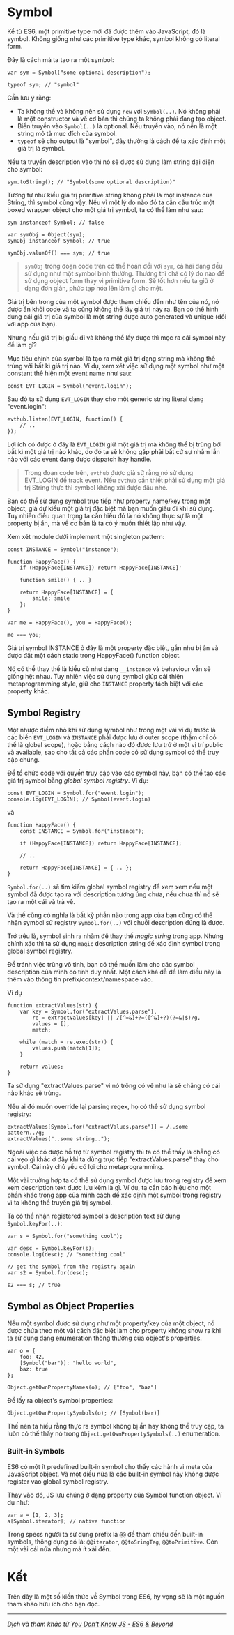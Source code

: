 # Symbol

Kể từ ES6, một primitive type mới đã được thêm vào JavaScript, đó là symbol. Không giống như các primitive type khác, symbol không có literal form.

Đây là cách mà ta tạo ra một symbol:
```
var sym = Symbol("some optional description");

typeof sym; // "symbol"
```

Cần lưu ý rằng:

- Ta không thể và không nên sử dụng `new` với `Symbol(..)`. Nó không phải là một constructor và về cơ bản thì chúng ta không phải đang tạo object.
- Biến truyền vào `Symbol(..)` là optional. Nếu truyền vào, nó nên là một string mô tả mục đích của symbol.
- `typeof` sẽ cho output là "symbol", đây thường là cách để ta xác định một giá trị là symbol.

Nếu ta truyền description vào thì nó sẽ được sử dụng làm string đại diện cho symbol:
```
sym.toString(); // "Symbol(some optional description)"
```

Tương tự như kiểu giá trị primitive string không phải là một instance của String, thì symbol cũng vậy. Nếu vì một lý do nào đó ta cần cấu trúc một boxed wrapper object cho một giá trị symbol, ta có thể làm như sau:
```
sym instanceof Symbol; // false

var symObj = Object(sym);
symObj instanceof Symbol; // true

symObj.valueOf() === sym; // true
```

> `symObj` trong đoạn code trên có thể hoán đổi với `sym`, cả hai dạng đều sử dụng như một symbol bình thường. Thường thì chả có lý do nào để sử dụng object form thay vì primitive form. Sẽ tốt hơn nếu ta giữ ở dạng đơn giản, phức tạp hóa lên làm gì cho mệt. 

Giá trị bên trong của một symbol được tham chiếu đến như tên của nó, nó được ẩn khỏi code và ta cũng không thể lấy giá trị này ra. Bạn có thể hình dung cái giá trị của symbol là một string được auto generated và unique (đối với app của bạn).

Nhưng nếu giá trị bị giấu đi và không thể lấy được thì mọc ra cái symbol này để làm gì?

Mục tiêu chính của symbol là tạo ra một giá trị dạng string mà không thể trùng với bất kì giá trị nào. Ví dụ, xem xét việc sử dụng một symbol như một constant thể hiện một event name như sau:
```
const EVT_LOGIN = Symbol("event.login");
```
Sau đó ta sử dụng `EVT_LOGIN` thay cho một generic string literal dạng "event.login":
```
evthub.listen(EVT_LOGIN, function() {
    // ..
});
```
Lợi ích có được ở đây là `EVT_LOGIN` giữ một giá trị mà không thể bị trùng bởi bất kì một giá trị nào khác, do đó ta sẽ không gặp phải bất cứ sự nhầm lẫn nào với các event đang được dispatch hay handle.

> Trong đoạn code trên, `evthub` được giả sử rằng nó sử dụng EVT_LOGIN để track event. Nếu `evthub` cần thiết phải sử dụng một giá trị String thực thì symbol không xài được đâu nhé. 

Bạn có thể sử dụng symbol trực tiếp như property name/key trong một object, giả dự kiểu một giá trị đặc biệt mà bạn muốn giấu đi khi sử dụng. 
Tuy nhiên điều quan trọng ta cần hiểu đó là nó không thực sự là một property bị ẩn, mà về cơ bản là ta có ý muốn thiết lập như vậy.

Xem xét module dưới implement một singleton pattern:
```
const INSTANCE = Symbol("instance");

function HappyFace() {
    if (HappyFace[INSTANCE]) return HappyFace[INSTANCE]'
    
    function smile() { .. }
    
    return HappyFace[INSTANCE] = {
        smile: smile
    };
}

var me = HappyFace(), you = HappyFace();

me === you;
```
Giá trị symbol INSTANCE ở đây là một property đặc biệt, gần như bị ẩn và được đặt một cách static trong HappyFace() function object.

Nó có thể thay thế là kiểu cũ như dạng `__instance` và behaviour vẫn sẽ giống hệt nhau. Tuy nhiên việc sử dụng symbol giúp cải thiện metaprogramming style, giữ cho `INSTANCE` property tách biệt với các property khác.

## Symbol Registry
Một nhược điểm nhỏ khi sử dụng symbol như trong một vài ví dụ trước là các biến `EVT_LOGIN` và `INSTANCE` phải được lưu ở outer scope (thậm chí có thể là global scope), hoặc bằng cách nào đó được lưu trữ ở một vị trí public và available, sao cho tất cả các phần code có sử dụng symbol có thể truy cập chúng.

Để tổ chức code với quyền truy cập vào các symbol này, bạn có thể tạo các giá trị symbol bằng *global symbol registry*. Ví dụ:
```
const EVT_LOGIN = Symbol.for("event.login");
console.log(EVT_LOGIN); // Symbol(event.login)
```
và
```
function HappyFace() {
    const INSTANCE = Symbol.for("instance");
    
    if (HappyFace[INSTANCE]) return HappyFace[INSTANCE];
    
    // ..
    
    return HappyFace[INSTANCE] = { .. };
}
```
`Symbol.for(..)` sẽ tìm kiếm global symbol registry để xem xem nếu một symbol đã được tạo ra với description tương ứng chưa, nếu chưa thì nó sẽ tạo ra một cái và trả về.

Và thế cũng có nghĩa là bất kỳ phần nào trong app của bạn cũng có thể nhận symbol sử registry `Symbol.for(..)` với chuỗi description đúng là được.

Trớ trêu là, symbol sinh ra nhằm để thay thế *magic string* trong app. Nhưng chính xác thì ta sử dụng `magic` description string để xác định symbol trong global symbol registry.

Để tránh việc trùng vô tình, bạn có thể muốn làm cho các symbol description của mình có tính duy nhất. Một cách khá dễ để làm điều này là thêm vào thông tin prefix/context/namespace vào.

Ví dụ
```
function extractValues(str) {
    var key = Symbol.for("extractValues.parse"),
        re = extractValues[key] || /[^=&]+?=([^&]+?)(?=&|$)/g,
        values = [],
        match;
    
    while (match = re.exec(str)) {
        values.push(match[1]);
    }
    
    return values;
}
```
Ta sử dụng "extractValues.parse" vì nó trông có vẻ như là sẽ chẳng có cái nào khác sẽ trùng.

Nếu ai đó muốn override lại parsing regex, họ có thể sử dụng symbol registry:
```
extractValues[Symbol.for("extractValues.parse")] = /..some pattern../g;
extractValues("..some string..");
```

Ngoài việc có được hỗ trợ từ symbol registry thì ta có thể thấy là chẳng có cái vẹo gì khác ở đây khi ta dùng trực tiếp "extractValues.parse" thay cho symbol. Cái này chủ yếu có lợi cho metaprogramming.

Một vài trường hợp ta có thể sử dụng symbol được lưu trong registry để xem xem description text được lưu kèm là gì. Ví dụ, ta cần báo hiệu cho một phần khác trong app của mình cách để xác định một symbol trong registry vì ta không thể truyền giá trị symbol.

Ta có thể nhận registered symbol's description text sử dụng `Symbol.keyFor(..)`:
```
var s = Symbol.for("something cool");

var desc = Symbol.keyFor(s);
console.log(desc); // "something cool"

// get the symbol from the registry again
var s2 = Symbol.for(desc);

s2 === s; // true
```

## Symbol as Object Properties
Nếu một symbol được sử dụng như một property/key của một object, nó được chứa theo một vài cách đặc biệt làm cho property không show ra khi ta sử dụng dạng enumeration thông thường của object's properties.
```
var o = {
    foo: 42,
    [Symbol("bar")]: "hello world",
    baz: true
};

Object.getOwnPropertyNames(o); // ["foo", "baz"]
```
Để lấy ra object's symbol properties:
```
Object.getOwnPropertySymbols(o); // [Symbol(bar)]
```
Thế nên ta hiểu rằng thực ra symbol không bị ẩn hay không thể truy cập, ta luôn có thể thấy nó trong `Object.getOwnPropertySymbols(..)` enumeration.

### Built-in Symbols
ES6 có một ít predefined built-in symbol cho thấy các hành vi meta của JavaScript object. Và một điều nữa là các built-in symbol này không được register vào global symbol registry.

Thay vào đó, JS lưu chúng ở dạng property của Symbol function object. Ví dụ như:
```
var a = [1, 2, 3];
a[Symbol.iterator]; // native function
```
Trong specs người ta sử dụng prefix là `@@` để tham chiếu đến built-in symbols, thông dụng có là: `@@iterator`, `@@toSringTag`, `@@toPrimitive`. Còn một vài cái nữa nhưng mà ít xài đến.

# Kết
Trên đây là một số kiến thức về Symbol trong ES6, hy vọng sẽ là một nguồn tham khảo hữu ích cho bạn đọc.

-----
*Dịch và tham khảo từ [You Don't Know JS - ES6 & Beyond](https://www.amazon.com/You-Dont-Know-JS-Beyond/dp/1491904240)*